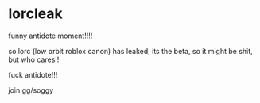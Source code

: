 # lorcleak
funny antidote moment!!!! 


so lorc (low orbit roblox canon) has leaked, its the beta, so it might be shit, but who cares!!

fuck antidote!!!

join.gg/soggy
